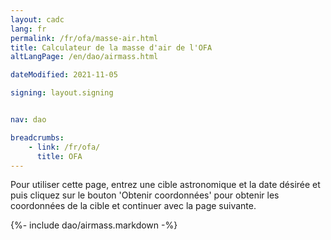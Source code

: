 ```yaml
---
layout: cadc
lang: fr
permalink: /fr/ofa/masse-air.html
title: Calculateur de la masse d'air de l'OFA
altLangPage: /en/dao/airmass.html

dateModified: 2021-11-05

signing: layout.signing


nav: dao

breadcrumbs:
    - link: /fr/ofa/
      title: OFA
---
```


<p>Pour utiliser cette page, entrez une cible astronomique et la date d&eacute;sir&eacute;e et puis cliquez sur le bouton 'Obtenir coordonn&eacute;es' pour obtenir les coordonn&eacute;es de la cible et continuer avec la page suivante.</p>

{%- include dao/airmass.markdown -%}
